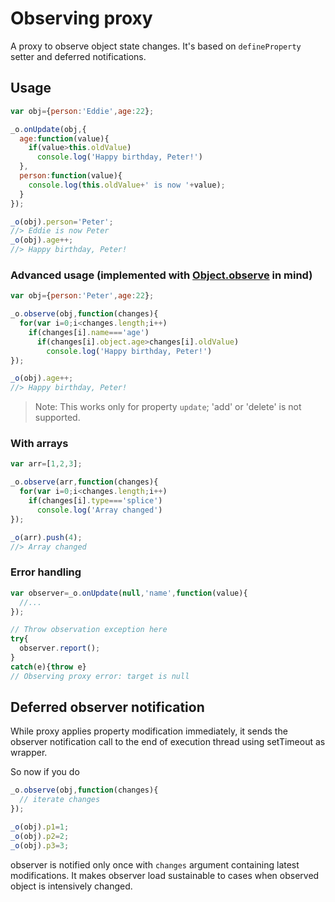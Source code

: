 # Observing proxy
A proxy to observe object state changes. It's based on `defineProperty` setter and deferred notifications. 

## Usage
```javascript
var obj={person:'Eddie',age:22};

_o.onUpdate(obj,{
  age:function(value){
    if(value>this.oldValue)
      console.log('Happy birthday, Peter!')
  },
  person:function(value){
    console.log(this.oldValue+' is now '+value);
  }
});

_o(obj).person='Peter';
//> Eddie is now Peter
_o(obj).age++;
//> Happy birthday, Peter!
```

### Advanced usage (implemented with [Object.observe](https://developer.mozilla.org/en-US/docs/Web/JavaScript/Reference/Global_Objects/Object/observe) in mind)

```javascript
var obj={person:'Peter',age:22};

_o.observe(obj,function(changes){
  for(var i=0;i<changes.length;i++)
    if(changes[i].name==='age')
      if(changes[i].object.age>changes[i].oldValue)
        console.log('Happy birthday, Peter!')
});

_o(obj).age++;
//> Happy birthday, Peter!
```

> Note: This works only for property `update`; 'add' or 'delete' is not supported.

### With arrays

```javascript
var arr=[1,2,3];

_o.observe(arr,function(changes){
  for(var i=0;i<changes.length;i++)
    if(changes[i].type==='splice')
      console.log('Array changed')
});

_o(arr).push(4);
//> Array changed
```

### Error handling
```javascript
var observer=_o.onUpdate(null,'name',function(value){
  //...
});

// Throw observation exception here
try{
  observer.report();
}
catch(e){throw e}
// Observing proxy error: target is null
```

## Deferred observer notification
While proxy applies property modification immediately, it sends the observer notification call to the end of execution thread using setTimeout as wrapper.

So now if you do

```javascript
_o.observe(obj,function(changes){
  // iterate changes
});

_o(obj).p1=1;
_o(obj).p2=2;
_o(obj).p3=3;
```

observer is notified only once with `changes` argument containing latest modifications. It makes observer load sustainable to cases when observed object is intensively changed. 
